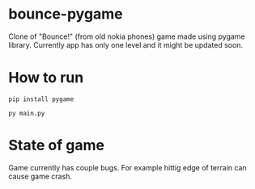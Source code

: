 # bounce-pygame
Clone of "Bounce!" (from old nokia phones) game made using pygame library. 
Currently app has only one level and it might be updated soon. 

# How to run
```pip install pygame```

```py main.py```

# State of game
Game currently has couple bugs. For example hittig edge of terrain can cause game crash.
